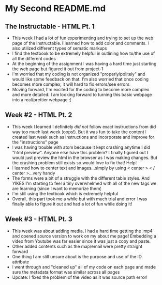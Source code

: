 # My Second README.md

## The Instructable - HTML Pt. 1

* This week I had a lot of fun experimenting and trying to set up the web page of the instructable. I learned how to add color and comments. I also utilized different types of sematic markups
* I find the textbook to be extremely helpful in outlining how to/the use of all the different codes
* At the beginning of the assignment I was having a hard time just starting the web page but figured it out from project-1
* I'm worried that my coding is not organized "properly/politely" and would like some feedback on that. I'm also worried that once coding becomes more complex, it will hard to fix errors/see errors.
* Moving forward, I'm excited for the coding to become more complex and more detailed. I am looking forward to turning this basic webpage into a real/prettier webpage :)

## Week #2 - HTML Pt. 2
* This week I learned I definitely <i>did not</i> follow exact instructions from did way too much last week (oops!). But it was fun to take the content I created last week such as instructions and incorporate and improve for the "instructions" page
* I was having trouble with atom because it kept crashing anytime I did "html preview". Anyone else have this problem? I finally figured out I would just preview the html in the browser as I was making changes. But the crashing problem still exists so would love to fix that! Help!
* I learned how to center text and images...simply by using < center > < / center >...very handy
* The forms were a bit of a struggle with the different table styles. And YIKES I'm starting to feel a tiny overwhelmed with all of the new tags we are learning (since I want to memorize them)
* I'm still using the textbook which is extremely helpful
* Overall, this part took me a while but with much trial and error I was finally able to figure it out and had a lot of fun while doing it!

## Week #3 - HTML Pt. 3
* This week was about adding media. I had a hard time getting the .mp4 and opened source version to work on my about me page! Embedding a video from Youtube was far easier since it was just a copy and paste.
* Other added contents such as the map/email were pretty straight forward
* One thing I am still unsure about is the purpose and use of the ID attribute
* I went through and "cleaned up" all of my code on each page and made sure the metadata format was similar across all pages
* Update: I fixed the problem of the video as it was source path error!
